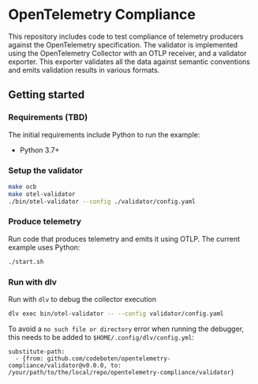 # OpenTelemetry Compliance

This repository includes code to test compliance of telemetry producers against the OpenTelemetry specification. The validator is implemented using the OpenTelemetry Collector with an OTLP receiver, and a validator exporter. This exporter validates all the data against semantic conventions and emits validation results in various formats.

## Getting started

### Requirements (TBD)

The initial requirements include Python to run the example:

* Python 3.7+

### Setup the validator

```bash
make ocb
make otel-validator
./bin/otel-validator --config ./validator/config.yaml
```

### Produce telemetry

Run code that produces telemetry and emits it using OTLP. The current example uses Python:

```bash
./start.sh
```

### Run with dlv

Run with `dlv` to debug the collector execution

```bash
dlv exec bin/otel-validator -- --config validator/config.yaml
```

To avoid a `no such file or directory` error when running the debugger, this needs to be added to `$HOME/.config/dlv/config.yml`:

```
substitute-path:
  - {from: github.com/codeboten/opentelemetry-compliance/validator@v0.0.0, to: /your/path/to/the/local/repo/opentelemetry-compliance/validator}
```
